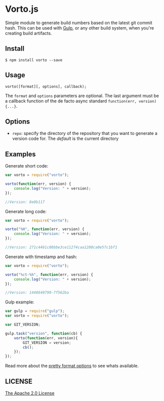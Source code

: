 # Vorto.js

Simple module to generate build numbers based on the latest git commit hash. This can be used with 
[Gulp](http://gulpjs.com), or any other build system, when you're creating build artifacts.

## Install
```
$ npm install vorto --save
```

## Usage
```
vorto([format][, options], callback);
```

The `format` and `options` parameters are optional. The last argument must be a callback function of the de facto async
standard `function(err, version) {...}`.

## Options

* `repo`: specify the directory of the repository that you want to generate a version code for. The *default* is 
the current directory

## Examples

Generate short code:
```js
var vorto = require("vorto");

vorto(function(err, version) {
    console.log("Version: " + version);
});

//Version: 8e0b117
```

Generate long code:
```js
var vorto = require("vorto");

vorto("%H", function(err, version) {
    console.log("Version: " + version);
});

//Version: 271c4461c88bbe3ce11274caa1208ca0e57c1bf1
```

Generate with timestamp and hash:
```js
var vorto = require("vorto");

vorto("%ct-%h", function(err, version) {
    console.log("Version: " + version);
});

//Version: 1448640790-7f562ba
```

Gulp example:
```js
var gulp = require("gulp");
var vorto = require("vorto");

var GIT_VERSION;

gulp.task("version", function(cb) {
    vorto(function(err, version){
        GIT_VERSION = version;
        cb();
    });
});
```

Read more about the [pretty format options](http://git-scm.com/docs/pretty-formats) to see whats available.

## LICENSE

[The Apache 2.0 License](https://github.com/lukin0110/vorto/blob/master/LICENSE)
